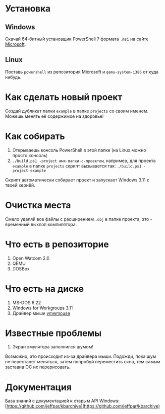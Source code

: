 # Установка

## Windows

Скачай 64-битный установщик PowerShell 7 формата `.msi` на [сайте Microsoft](https://docs.microsoft.com/en-us/powershell/scripting/install/installing-powershell-on-windows?view=powershell-7.2#msi).

## Linux

Поставь `powershell` из репозитория Microsoft и `qemu-system-i386` от куда нибудь.

# Как сделать новый проект

Создай дубликат папки `example` в папке `projects` со своим именем. Можешь менять её содержимое на здоровье!

# Как собирать

 1. Открываешь консоль PowerShell в этой папке (на Linux можно просто консоль)
 2. `./build.ps1 -project имя-папки-с-проектом`, например, для проекта `example` в папке `projects` скрипт вызывается так: `./build.ps1 -project example`

Скрипт автоматически собирает проект и запускает Windows 3.11 с твоей хернёй.

# Очистка места

Смело удаляй все файлы с расширением `.obj` в папке проекта, это - временный выхлоп компилятора.

# Что есть в репозиторие

 1. Open Watcom 2.0
 2. QEMU
 3. DOSBox

# Что есть на диске

 1. MS-DOS 6.22
 2. Windows for Workgroups 3.11
 3. Драйвер мыши [vmwmouse](https://github.com/NattyNarwhal/vmwmouse)

# Известные проблемы

 1. Экран эмулятора заполнился шумом!

Возможно, это происходит из-за драйвера мыши. Подожди, пока шум не перестанет меняться, затем попробуй переместить окна, тем самым заставив ОС их перерисовать.

# Документация

База знаний с документацией к старым API Windows: [https://github.com/jeffpar/kbarchive](https://github.com/jeffpar/kbarchive)
